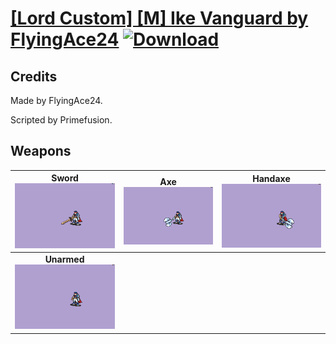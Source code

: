 # [\[Lord Custom\] \[M\] Ike Vanguard by FlyingAce24](./) [![Download](https://img.shields.io/badge/Download-%5BLord%20Custom%5D%20%5BM%5D%20Ike%20Vanguard%20by%20FlyingAce24-red)](https://minhaskamal.github.io/DownGit/#/home?url=https://github.com/Klokinator/FE-Repo/tree/main/Battle%20Animations/Lords%20-%20FE6,%20FE7%20Types/%5BLord%20Custom%5D%20%5BM%5D%20Ike%20Vanguard%20by%20FlyingAce24)
## Credits

Made by FlyingAce24.

Scripted by Primefusion.

## Weapons

| <b>Sword</b><br/><img alt="Sword animation" src="./1.%20Sword/Sword.gif"/> | <b>Axe</b><br/><img alt="Axe animation" src="./3.%20Axe/Axe.gif"/> | <b>Handaxe</b><br/><img alt="Handaxe animation" src="./4.%20Handaxe/Handaxe.gif"/> |
| :---: | :---: | :---: |
| <b>Unarmed</b><br/><img alt="Unarmed animation" src="./8.%20Unarmed/Unarmed.gif"/> |
